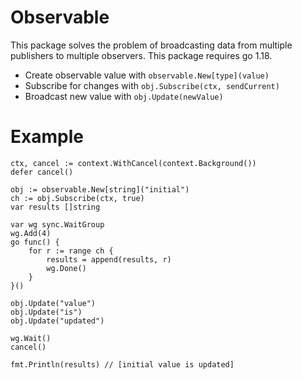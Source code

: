 # Observable

This package solves the problem of broadcasting data from multiple publishers to multiple observers.
This package requires go 1.18.

- Create observable value with `observable.New[type](value)`
- Subscribe for changes with `obj.Subscribe(ctx, sendCurrent)`
- Broadcast new value with `obj.Update(newValue)`
# Example

```golang
ctx, cancel := context.WithCancel(context.Background())
defer cancel()

obj := observable.New[string]("initial")
ch := obj.Subscribe(ctx, true)
var results []string

var wg sync.WaitGroup
wg.Add(4)
go func() {
    for r := range ch {
        results = append(results, r)
        wg.Done()
    }
}()

obj.Update("value")
obj.Update("is")
obj.Update("updated")

wg.Wait()
cancel()

fmt.Println(results) // [initial value is updated]
```
